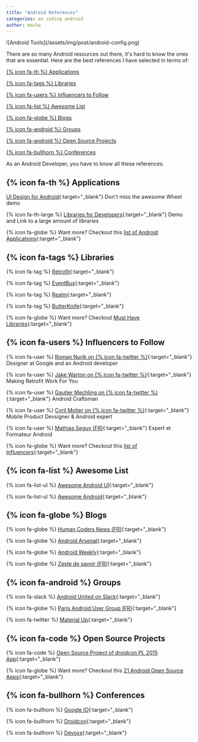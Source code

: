 ```yaml
---
title: "Android References"
categories: en coding android
author: macha
---
```


<div class="text-center lead" markdown="1">
  ![Android Tools](/assets/img/post/android-config.png)
</div>

There are so many Android resources out there, it's hard to know the ones that are essential.
Here are the best references I have selected in terms of:

[{% icon fa-th %} Applications](#app)

[{% icon fa-tags %} Libraries](#lib)

[{% icon fa-users %} Influencers to Follow](#people)

[{% icon fa-list %} Awesome List](#list)

[{% icon fa-globe %} Blogs](#blogs)

[{% icon fa-android %} Groups](#groups)

[{% icon fa-android %} Open Source Projects](#projects)

[{% icon fa-bullhorn %} Conferences](#conf)

As an Android Developer, you have to know all these references.

<!--more-->

## <a name="app"></a>{% icon fa-th %} Applications

<i class="fa fa-th-large" aria-hiden="true"></i> [UI Design for Android](https://play.google.com/store/apps/details?id=com.boopathy.raja.tutorial){:target="_blank"} Don't miss the awesome Wheel demo

{% icon fa-th-large %} [Libraries for Developers](https://play.google.com/store/apps/details?id=com.desarrollodroide.repos){:target="_blank"} Demo and Link to a large amount of libraries

{% icon fa-globe %} Want more? Checkout this [list of Android Applications](http://www.techrepublic.com/pictures/gallery-10-android-apps-every-new-mobile-developer-needs-in-their-toolbox/){:target="_blank"}

## <a name="lib"></a>{% icon fa-tags %} Libraries
{% icon fa-tag %} [Retrofit](https://github.com/codepath/android_guides/wiki/Consuming-APIs-with-Retrofit){:target="_blank"}

{% icon fa-tag %} [EventBus](https://github.com/greenrobot/EventBus){:target="_blank"}

{% icon fa-tag %} [Realm](https://github.com/realm/realm-java){:target="_blank"}

{% icon fa-tag %} [ButterKnife](https://github.com/codepath/android_guides/wiki/Reducing-View-Boilerplate-with-Butterknife){:target="_blank"}

{% icon fa-globe %} Want more? Checkout [Must Have Libraries](https://github.com/codepath/android_guides/wiki/Must-Have-Libraries){:target="_blank"}

## <a name="people"></a>{% icon fa-users %} Influencers to Follow

{% icon fa-user %} [Roman Nurik on {% icon fa-twitter %}](https://twitter.com/romannurik){:target="_blank"} Designer at Google and an Android developer

{% icon fa-user %} [Jake Warton on {% icon fa-twitter %}](https://twitter.com/JakeWharton){:target="_blank"} Making Retrofit Work For You

{% icon fa-user %} [Gautier Mechling on {% icon fa-twitter %}](https://twitter.com/Nilhcem){:target="_blank"} Android Craftsman

{% icon fa-user %} [Cyril Motier on {% icon fa-twitter %}](https://twitter.com/cyrilmottier){:target="_blank"} Mobile Product Devsigner & Android expert

{% icon fa-user %} [Mathias Seguy (FR)](http://mathias-seguy.developpez.com/){:target="_blank"} Expert et Formateur Android

{% icon fa-globe %} Want more? Checkout this [list of Influencers](blog.instabug.com/2015/11/37-influencers-follow-youre-android-developer/){:target="_blank"}

## <a name="list"></a>{% icon fa-list %} Awesome List

{% icon fa-list-ul %} [Awesome Android UI](https://github.com/wasabeef/awesome-android-ui){:target="_blank"}

{% icon fa-list-ul %} [Awesome Android](https://github.com/JStumpp/awesome-android){:target="_blank"}

## <a name="blogs"></a>{% icon fa-globe %} Blogs

{% icon fa-globe %} [Human Coders News (FR)](http://news.humancoders.com/){:target="_blank"}

{% icon fa-globe %} [Android Arsenal](https://android-arsenal.com/){:target="_blank"}

{% icon fa-globe %} [Android Weekly](http://androidweekly.net/){:target="_blank"}

{% icon fa-globe %} [Zeste de savoir (FR)](https://zestedesavoir.com/contenus/?tag=android){:target="_blank"}

## <a name="groups"></a>{% icon fa-android %} Groups

{% icon fa-slack %} [Android United on Slack](http://android-united.community/){:target="_blank"}

{% icon fa-globe %} [Paris Android User Group (FR)](http://www.paug.fr/){:target="_blank"}

{% icon fa-twitter %} [Material Up](https://twitter.com/MaterialUp){:target="_blank"}

## <a name="projects"></a>{% icon fa-code %} Open Source Projects

{% icon fa-code %} [Open Source Project of droidcon PL 2015 App](https://github.com/droidconpl/droidcon-2015-mobile-app){:target="_blank"}

{% icon fa-globe %} Want more? Checkout this [21 Android Open Source Apps](https://techbeacon.com/how-master-android-what-developers-can-learn-21-apps){:target="_blank"}

## <a name="conf"></a>{% icon fa-bullhorn %} Conferences

{% icon fa-bullhorn %} [Google IO](https://events.google.com/io/){:target="_blank"}

{% icon fa-bullhorn %} [Droidcon](http://droidcon.com/){:target="_blank"}

{% icon fa-bullhorn %} [Devoxx](http://devoxx.fr/){:target="_blank"}
